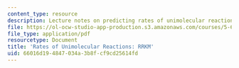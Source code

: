 ```yaml
---
content_type: resource
description: Lecture notes on predicting rates of unimolecular reactions.
file: https://ol-ocw-studio-app-production.s3.amazonaws.com/courses/5-62-physical-chemistry-ii-spring-2008/66016d194847034a3b8fcf9cd25614fd_36_562ln08.pdf
file_type: application/pdf
resourcetype: Document
title: 'Rates of Unimolecular Reactions: RRKM'
uid: 66016d19-4847-034a-3b8f-cf9cd25614fd
---
```

